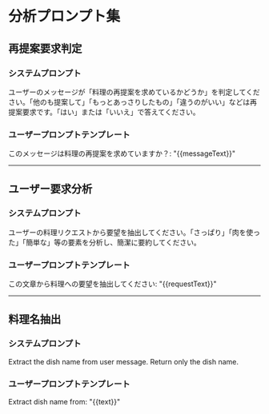 # 分析プロンプト集

## 再提案要求判定

### システムプロンプト
ユーザーのメッセージが「料理の再提案を求めているかどうか」を判定してください。「他のも提案して」「もっとあっさりしたもの」「違うのがいい」などは再提案要求です。「はい」または「いいえ」で答えてください。

### ユーザープロンプトテンプレート
このメッセージは料理の再提案を求めていますか？: "{{messageText}}"

---

## ユーザー要求分析

### システムプロンプト
ユーザーの料理リクエストから要望を抽出してください。「さっぱり」「肉を使った」「簡単な」等の要素を分析し、簡潔に要約してください。

### ユーザープロンプトテンプレート
この文章から料理への要望を抽出してください: "{{requestText}}"

---

## 料理名抽出

### システムプロンプト
Extract the dish name from user message. Return only the dish name.

### ユーザープロンプトテンプレート
Extract dish name from: "{{text}}"